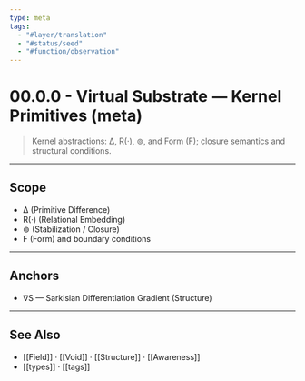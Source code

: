 ```yaml
---
type: meta
tags:
  - "#layer/translation"
  - "#status/seed"
  - "#function/observation"
---
```


# 00.0.0 - Virtual Substrate — Kernel Primitives (meta)

> Kernel abstractions: ∆, R(·), ⊚, and Form (F); closure semantics and structural conditions.

---

## Scope

- ∆ (Primitive Difference)
- R(·) (Relational Embedding)
- ⊚ (Stabilization / Closure)
- F (Form) and boundary conditions

---

## Anchors

- ∇S — Sarkisian Differentiation Gradient (Structure)

---

## See Also

- [[Field]] · [[Void]] · [[Structure]] · [[Awareness]]
- [[types]] · [[tags]]
